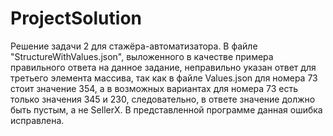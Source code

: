 # ProjectSolution
Решение задачи 2 для стажёра-автоматизатора.
В файле "StructureWithValues.json", выложенного в качестве примера правильного ответа на данное задание, неправильно указан ответ для третьего элемента массива, так как в файле Values.json для номера 73 стоит значение 354, а в возможных вариантах для номера 73 есть только значения 345 и 230, следовательно, в ответе значение должно быть пустым, а не SellerX. В представленной программе данная ошибка исправлена.
